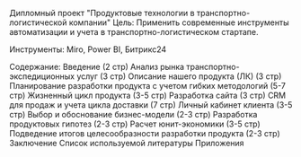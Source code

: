 Дипломный проект "Продуктовые технологии в транспортно-логистической компании"
Цель: Применить современные инструменты автоматизации и учета в транспортно-логистическом стартапе.

Инструменты: Miro, Power BI, Битрикс24

Содержание:
Введение (2 стр)
Анализ рынка транспортно-экспедиционных услуг (3 стр)
Описание нашего продукта (ЛК) (3 стр)
Планирование разработки продукта с учетом гибких методологий (5-7 стр)
Жизненный цикл продукта (3-5 стр)
Разработка сайта (3 стр)
CRM для продаж и учета цикла доставки (7 стр)
Личный кабинет клиента (3-5 стр)
Выбор и обоснование бизнес-модели (2-3 стр)
Разработка продуктовых гипотез (2-3 стр)
Расчет юнит-экономики (3-5 стр)
Подведение итогов целесообразности разработки продукта (2-3 стр)
Заключение
Список используемой литературы
Приложения
